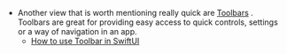 - Another view that is worth mentioning really quick are [Toolbars](https://developer.apple.com/documentation/swiftui/view/toolbar(content:)-5w0tj) . Toolbars are great for providing  easy access to quick controls, settings or a way of navigation in an app.
	- [How to use Toolbar in SwiftUI](https://youtu.be/53fWEfSo0tk?si=h35tnZIAQ7dr6thO)